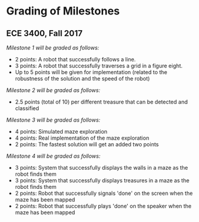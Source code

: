# Grading of Milestones
## ECE 3400, Fall 2017

_Milestone 1 will be graded as follows:_

* 2 points: A robot that successfully follows a line.
* 3 points: A robot that successfully traverses a grid in a figure eight.
* Up to 5 points will be given for implementation (related to the robustness of the solution and the speed of the robot)

_Milestone 2 will be graded as follows:_

* 2.5 points (total of 10) per different treasure that can be detected and classified

_Milestone 3 will be graded as follows:_

* 4 points: Simulated maze exploration
* 4 points: Real implementation of the maze exploration
* 2 points: The fastest solution will get an added two points

_Milestone 4 will be graded as follows:_

* 3 points: System that successfully displays the walls in a maze as the robot finds them
* 3 points: System that successfully displays treasures in a maze as the robot finds them
* 2 points: Robot that successfully signals 'done' on the screen when the maze has been mapped
* 2 points: Robot that successfully plays 'done' on the speaker when the maze has been mapped
